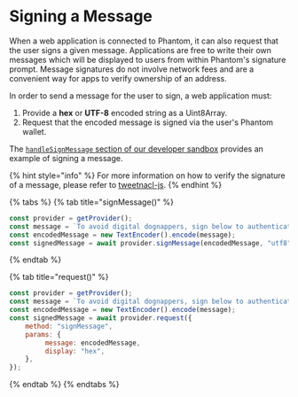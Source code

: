 # Signing a Message

When a web application is connected to Phantom, it can also request that the user signs a given message. Applications are free to write their own messages which will be displayed to users from within Phantom's signature prompt. Message signatures do not involve network fees and are a convenient way for apps to verify ownership of an address.

In order to send a message for the user to sign, a web application must:&#x20;

1. Provide a **hex** or **UTF-8** encoded string as a Uint8Array.
2. Request that the encoded message is signed via the user's Phantom wallet.

The [`handleSignMessage` section of our developer sandbox](https://github.com/phantom-labs/sandbox/blob/b57fdd0e65ce4f01290141a01e33d17fd2f539b9/src/App.tsx#L242) provides an example of signing a message.

{% hint style="info" %}
For more information on how to verify the signature of a message, please refer to [tweetnacl-js](https://github.com/dchest/tweetnacl-js/blob/master/README.md#naclsigndetachedverifymessage-signature-publickey).
{% endhint %}

{% tabs %}
{% tab title="signMessage()" %}
```javascript
const provider = getProvider();
const message = `To avoid digital dognappers, sign below to authenticate with CryptoCorgis`;
const encodedMessage = new TextEncoder().encode(message);
const signedMessage = await provider.signMessage(encodedMessage, "utf8");
```
{% endtab %}

{% tab title="request()" %}
```javascript
const provider = getProvider();
const message = `To avoid digital dognappers, sign below to authenticate with CryptoCorgis`;
const encodedMessage = new TextEncoder().encode(message);
const signedMessage = await provider.request({
    method: "signMessage",
    params: {
         message: encodedMessage,
         display: "hex",
    },
});
```
{% endtab %}
{% endtabs %}
